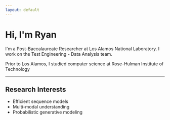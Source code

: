 ```yaml
---
layout: default
---
```


# Hi, I'm Ryan

I'm a Post-Baccalaureate Researcher at Los Alamos National Laboratory. I work on the Test Engineering - Data Analysis team.

Prior to Los Alamos, I studied computer science at Rose-Hulman Institute of Technology

___

## Research Interests
- Efficient sequence models
- Multi-modal understanding
- Probabilistic generative modeling
